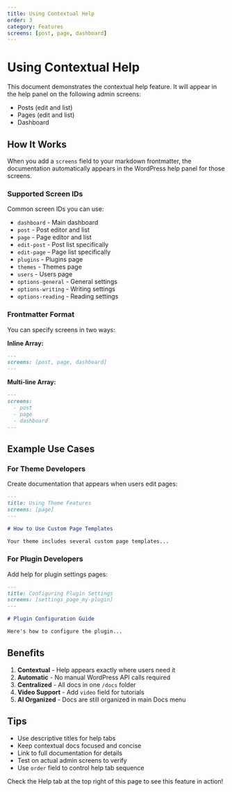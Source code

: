 ```yaml
---
title: Using Contextual Help
order: 3
category: Features
screens: [post, page, dashboard]
---
```


# Using Contextual Help

This document demonstrates the contextual help feature. It will appear in the help panel on the following admin screens:

- Posts (edit and list)
- Pages (edit and list)
- Dashboard

## How It Works

When you add a `screens` field to your markdown frontmatter, the documentation automatically appears in the WordPress help panel for those screens.

### Supported Screen IDs

Common screen IDs you can use:

- `dashboard` - Main dashboard
- `post` - Post editor and list
- `page` - Page editor and list
- `edit-post` - Post list specifically
- `edit-page` - Page list specifically
- `plugins` - Plugins page
- `themes` - Themes page
- `users` - Users page
- `options-general` - General settings
- `options-writing` - Writing settings
- `options-reading` - Reading settings

### Frontmatter Format

You can specify screens in two ways:

**Inline Array:**
```markdown
---
screens: [post, page, dashboard]
---
```

**Multi-line Array:**
```markdown
---
screens:
  - post
  - page
  - dashboard
---
```

## Example Use Cases

### For Theme Developers

Create documentation that appears when users edit pages:

```markdown
---
title: Using Theme Features
screens: [page]
---

# How to Use Custom Page Templates

Your theme includes several custom page templates...
```

### For Plugin Developers

Add help for plugin settings pages:

```markdown
---
title: Configuring Plugin Settings
screens: [settings_page_my-plugin]
---

# Plugin Configuration Guide

Here's how to configure the plugin...
```

## Benefits

1. **Contextual** - Help appears exactly where users need it
2. **Automatic** - No manual WordPress API calls required
3. **Centralized** - All docs in one `/docs` folder
4. **Video Support** - Add `video` field for tutorials
5. **AI Organized** - Docs are still organized in main Docs menu

## Tips

- Use descriptive titles for help tabs
- Keep contextual docs focused and concise
- Link to full documentation for details
- Test on actual admin screens to verify
- Use `order` field to control help tab sequence

Check the Help tab at the top right of this page to see this feature in action!
